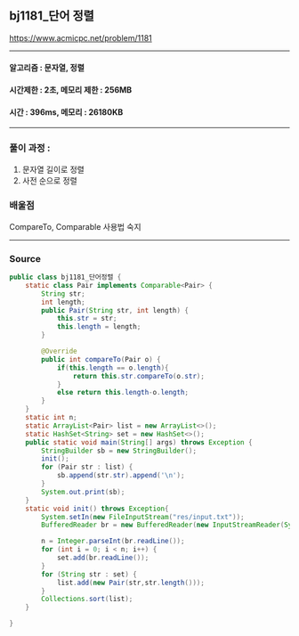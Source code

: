 ## bj1181_단어 정렬

https://www.acmicpc.net/problem/1181

---
#### 알고리즘 : 문자열, 정렬
#### 시간제한 : 2초, 메모리 제한 : 256MB
#### 시간 : 396ms, 메모리 : 26180KB
---
### 풀이 과정 : 
1. 문자열 길이로 정렬 
2. 사전 순으로 정렬
### 배울점 
CompareTo, Comparable 사용법 숙지 

----
### Source
```java
public class bj1181_단어정렬 {
    static class Pair implements Comparable<Pair> {
        String str;
        int length;
        public Pair(String str, int length) {
            this.str = str;
            this.length = length;
        }

        @Override
        public int compareTo(Pair o) {
            if(this.length == o.length){
                return this.str.compareTo(o.str);
            }
            else return this.length-o.length;
        }
    }
    static int n;
    static ArrayList<Pair> list = new ArrayList<>();
    static HashSet<String> set = new HashSet<>();
    public static void main(String[] args) throws Exception {
        StringBuilder sb = new StringBuilder();
        init();
        for (Pair str : list) {
            sb.append(str.str).append('\n');
        }
        System.out.print(sb);
    }
    static void init() throws Exception{
        System.setIn(new FileInputStream("res/input.txt"));
        BufferedReader br = new BufferedReader(new InputStreamReader(System.in));

        n = Integer.parseInt(br.readLine());
        for (int i = 0; i < n; i++) {
            set.add(br.readLine());
        }
        for (String str : set) {
            list.add(new Pair(str,str.length()));
        }
        Collections.sort(list);
    }

}


```
